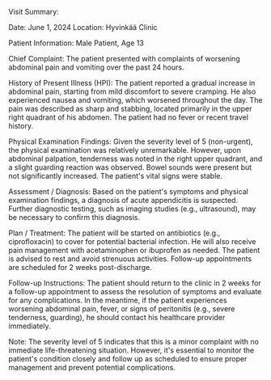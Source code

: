 Visit Summary:

Date: June 1, 2024
Location: Hyvinkää Clinic

Patient Information:
Male Patient, Age 13

Chief Complaint:
The patient presented with complaints of worsening abdominal pain and vomiting over the past 24 hours.

History of Present Illness (HPI):
The patient reported a gradual increase in abdominal pain, starting from mild discomfort to severe cramping. He also experienced nausea and vomiting, which worsened throughout the day. The pain was described as sharp and stabbing, located primarily in the upper right quadrant of his abdomen. The patient had no fever or recent travel history.

Physical Examination Findings:
Given the severity level of 5 (non-urgent), the physical examination was relatively unremarkable. However, upon abdominal palpation, tenderness was noted in the right upper quadrant, and a slight guarding reaction was observed. Bowel sounds were present but not significantly increased. The patient's vital signs were stable.

Assessment / Diagnosis:
Based on the patient's symptoms and physical examination findings, a diagnosis of acute appendicitis is suspected. Further diagnostic testing, such as imaging studies (e.g., ultrasound), may be necessary to confirm this diagnosis.

Plan / Treatment:
The patient will be started on antibiotics (e.g., ciprofloxacin) to cover for potential bacterial infection. He will also receive pain management with acetaminophen or ibuprofen as needed. The patient is advised to rest and avoid strenuous activities. Follow-up appointments are scheduled for 2 weeks post-discharge.

Follow-up Instructions:
The patient should return to the clinic in 2 weeks for a follow-up appointment to assess the resolution of symptoms and evaluate for any complications. In the meantime, if the patient experiences worsening abdominal pain, fever, or signs of peritonitis (e.g., severe tenderness, guarding), he should contact his healthcare provider immediately.

Note: The severity level of 5 indicates that this is a minor complaint with no immediate life-threatening situation. However, it's essential to monitor the patient's condition closely and follow up as scheduled to ensure proper management and prevent potential complications.